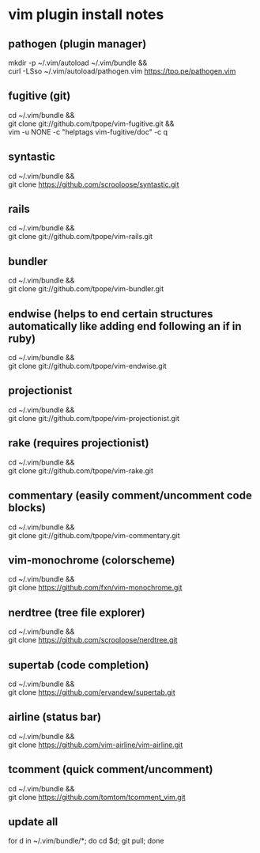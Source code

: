 # vim plugin install notes

## pathogen (plugin manager)
mkdir -p ~/.vim/autoload ~/.vim/bundle && \
curl -LSso ~/.vim/autoload/pathogen.vim https://tpo.pe/pathogen.vim

## fugitive (git)
cd ~/.vim/bundle && \
git clone git://github.com/tpope/vim-fugitive.git && \
vim -u NONE -c "helptags vim-fugitive/doc" -c q

## syntastic
cd ~/.vim/bundle && \
git clone https://github.com/scrooloose/syntastic.git

## rails
cd ~/.vim/bundle && \
git clone git://github.com/tpope/vim-rails.git

## bundler
cd ~/.vim/bundle && \
git clone git://github.com/tpope/vim-bundler.git

## endwise (helps to end certain structures automatically like adding end following an if in ruby)
cd ~/.vim/bundle && \
git clone git://github.com/tpope/vim-endwise.git

## projectionist
cd ~/.vim/bundle && \
git clone git://github.com/tpope/vim-projectionist.git

## rake (requires projectionist)
cd ~/.vim/bundle && \
git clone git://github.com/tpope/vim-rake.git

## commentary (easily comment/uncomment code blocks)
cd ~/.vim/bundle && \
git clone git://github.com/tpope/vim-commentary.git

## vim-monochrome (colorscheme)
cd ~/.vim/bundle && \
git clone https://github.com/fxn/vim-monochrome.git

## nerdtree (tree file explorer)
cd ~/.vim/bundle && \
git clone https://github.com/scrooloose/nerdtree.git

## supertab (code completion)
cd ~/.vim/bundle && \
git clone https://github.com/ervandew/supertab.git

## airline (status bar)
cd ~/.vim/bundle && \
git clone https://github.com/vim-airline/vim-airline.git

## tcomment (quick comment/uncomment)
cd ~/.vim/bundle && \
git clone https://github.com/tomtom/tcomment_vim.git

## update all
for d in ~/.vim/bundle/*; do cd $d; git pull; done
